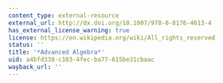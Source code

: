 ```yaml
---
content_type: external-resource
external_url: http://dx.doi.org/10.1007/978-0-8176-4613-4
has_external_license_warning: true
license: https://en.wikipedia.org/wiki/All_rights_reserved
status: ''
title: '*Advanced Algebra*'
uid: a4bfd338-c103-4fec-ba77-615be31cbaac
wayback_url: ''
---
```

